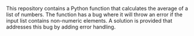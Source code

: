 This repository contains a Python function that calculates the average of a list of numbers.  The function has a bug where it will throw an error if the input list contains non-numeric elements.  A solution is provided that addresses this bug by adding error handling.